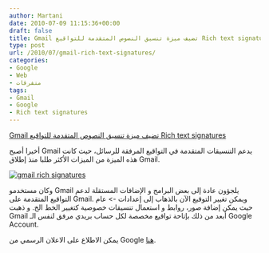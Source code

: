 ```yaml
---
author: Martani
date: 2010-07-09 11:15:36+00:00
draft: false
title: Gmail تضيف ميزة تنسيق النصوص المتقدمة للتواقيع Rich text signatures
type: post
url: /2010/07/gmail-rich-text-signatures/
categories:
- Google
- Web
- متفرقات
tags:
- Gmail
- Google
- Rich text signatures
---
```


[Gmail تضيف ميزة تنسيق النصوص المتقدمة للتواقيع Rich text signatures ](https://www.it-scoop.com/2010/07/gmail-rich-text-signatures/)




أخيرا أصبح Gmail يدعم التنسيقات المتقدمة في التواقيع المرفقة للرسائل، حيث كانت هذه الميزة من الميزات الأكثر طلبا منذ إطلاق Gmail.




[![gmail rich signatures](https://4.bp.blogspot.com/_JE4qNpFW6Yk/TDYhaX9aJCI/AAAAAAAAAok/SUZMdB9N7sI/rich_text_signatures1.png)
](https://www.it-scoop.com/2010/07/gmail-rich-text-signatures/)


وكان مستخدمو Gmail يلجؤون عادة إلى بعض البرامج و الإضافات المستقلة  لدعم التواقيع المتقدمة على Gmail. ويمكن تغيير التوقيع الآن بالذهاب إلى إعدادات -> عام حيث يمكن إضافة صور، روابط و استعمال تنسيقات خصوصية كتغيير الخط الخ.
و ذهبت Gmail أبعد من ذلك بإتاحة تواقيع مخصصة لكل حساب بريدي مرفق لنفس الـ Google Account.

يمكن الاطلاع على الاعلان الرسمي من Google [هنا](http://gmailblog.blogspot.com/2010/07/rich-text-signatures.html).
